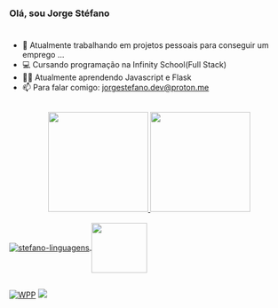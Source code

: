 ### Olá, sou Jorge Stéfano
#

- 🔭 Atualmente trabalhando em projetos pessoais para conseguir um emprego ...
- 💻 Cursando programação na Infinity School(Full Stack)
- 👨‍💻 Atualmente aprendendo Javascript e Flask
- 📫 Para falar comigo: jorgestefano.dev@proton.me
##
<div align="center">
  <a href="https://github.com/jorgestefanodev">
  <img height="180em" src="https://github-readme-stats.vercel.app/api?username=jorgestefanodev&show_icons=true&theme=algolia&include_all_commits=true&count_private=true"/>
  <img height="180em" src="https://github-readme-stats.vercel.app/api/top-langs/?username=jorgestefanodev&layout=compact&langs_count=7&theme=algolia"/>
</div>
<div style="display: inline_block"><br>
  <img align="center" alt="stefano-linguagens" src="https://skills.thijs.gg/icons?i=python,mysql">
  <img align="center" height="90" width="100" src="https://cdn.jsdelivr.net/gh/devicons/devicon/icons/sqlalchemy/sqlalchemy-original-wordmark.svg" />
</div>
  
 ##
 <a href="https://wa.me/5571982978322"> ![WPP](https://img.shields.io/badge/WhatsApp-25D366?style=for-the-badge&logo=whatsapp&logoColor=white)</a>
 <a href = "mailto:jorgestefano.dev@proton.me"><img src="https://img.shields.io/badge/ProtonMail-8B89CC?style=for-the-badge&logo=protonmail&logoColor=white" target="_blank"></a>
